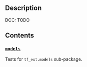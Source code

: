 ## Description

DOC: TODO

## Contents

### [`models`](models)

Tests for `tf_ext.models` sub-package.